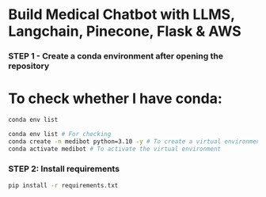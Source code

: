 # Build Medical Chatbot with LLMS, Langchain, Pinecone, Flask & AWS
### STEP 1 - Create a conda environment after opening the repository

# To check whether I have conda: 
```bash
conda env list
```

```bash
conda env list # For checking
conda create -n medibot python=3.10 -y # To create a virtual environment
conda activate medibot # To activate the virtual environment
```

### STEP 2: Install requirements

```bash
pip install -r requirements.txt
```